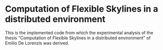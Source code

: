 # Computation of Flexible Skylines in a distributed environment 
This is the implemented code from which the experimental analysis of the thesis "Computation of Flexible Skylines in a distributed environment" of Emilio De Lorenzis was derived.
